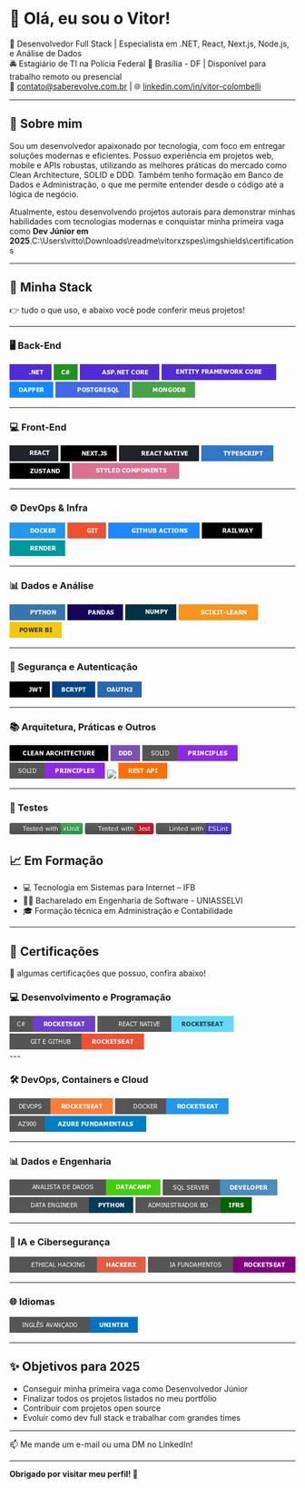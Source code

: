 # 👋 Olá, eu sou o Vitor!

🎯 Desenvolvedor Full Stack | Especialista em .NET, React, Next.js, Node.js, e Análise de Dados  
🚔 Estagiário de TI na Polícia Federal
📍 Brasília - DF | Disponível para trabalho remoto ou presencial  
📧 contato@saberevolve.com.br | 🌐 [linkedin.com/in/vitor-colombelli](https://linkedin.com/in/vitor-colombelli)  

---

## 🚀 Sobre mim

Sou um desenvolvedor apaixonado por tecnologia, com foco em entregar soluções modernas e eficientes. Possuo experiência em projetos web, mobile e APIs robustas, utilizando as melhores práticas do mercado como Clean Architecture, SOLID e DDD. Também tenho formação em Banco de Dados e Administração, o que me permite entender desde o código até a lógica de negócio.

Atualmente, estou desenvolvendo projetos autorais para demonstrar minhas habilidades com tecnologias modernas e conquistar minha primeira vaga como **Dev Júnior em 2025**.C:\Users\vitto\Downloads\readme\vitorxzspes\imgshields\certifications

---

## 🧰 Minha Stack

👉 tudo o que uso, e abaixo você pode conferir meus projetos!

---

### 🖥️ Back-End

<div align="left">
  <img src="imgshields/back-end/dotnet.png/" />
  <img src="imgshields/back-end/csharp.png/" />
  <img src="imgshields/back-end/aspdotnet.png/" />
  <img src="imgshields/back-end/ef.png/" />
  <img src="imgshields/back-end/dapper.png" />
  <img src="imgshields/back-end/psql.png/" />
  <img src="imgshields/back-end/mongodb.png/" />
</div>

---

### 💻 Front-End

<div align="left">
  <img src="imgshields/front-end/react.png/" />
  <img src="imgshields/front-end/next.png/" />
  <img src="imgshields/front-end/rn.png/" />
  <img src="imgshields/front-end/ts.png/" />
  <img src="imgshields/front-end/zustand.png/" />
  <img src="imgshields/front-end/sc.png/" />
</div>

---

### ⚙️ DevOps & Infra

<div align="left">
  <img src="imgshields/devops-infra/docker.png" />
  <img src="imgshields/devops-infra/git.png" />
  <img src="imgshields/devops-infra/github actions.png" />
  <img src="imgshields/devops-infra/railway.png" />
  <img src="imgshields/devops-infra/render.png" />
</div>

---

### 📊 Dados e Análise

<div align="left">
  <img src="imgshields/data-analysis/python.png" />
  <img src="imgshields/data-analysis/pandas.png" />
  <img src="imgshields/data-analysis/numpy.png" />
  <img src="imgshields/data-analysis/scikit.png" />
  <img src="imgshields/data-analysis/power-bi.png" />
</div>

---

### 🔐 Segurança e Autenticação

<div align="left">
  <img src="imgshields/security/jwt.png" />
  <img src="imgshields/security/bcrypt.png" />
  <img src="imgshields/security/oauth2.png" />
</div>

---

### 📚 Arquitetura, Práticas e Outros

<div align="left">
  <img src="imgshields/arch/clean.png" />
  <img src="imgshields/arch/ddd.png" />
  <img src="imgshields/arch/solid.png" />
  <img src="imgshields/arch/principles.png" />
  <img src="imgshields/arch/websockets.png" />
  <img src="imgshields/arch/rest.png" />
</div>

---

### 🧪 Testes

<div align="left">
  <img src="imgshields/tests/xunit.png"/>
  <img src="imgshields/tests/jest.png"/>
  <img src="imgshields/tests/eslint.png"/>
</div>

## 📈 Em Formação

- 💻 Tecnologia em Sistemas para Internet – IFB
- 🧑‍🔬 Bacharelado em Engenharia de Software - UNIASSELVI  
- 🎓 Formação técnica em Administração e Contabilidade  

---

## 🏅 Certificações

💪 algumas certificações que possuo, confira abaixo!

### 💻 Desenvolvimento e Programação

<div align="left">
  <img src="imgshields/certifications/csharp.png"/>
  <img src="imgshields/certifications/react_native.png"/>
  <img src="imgshields/certifications/git.png"/>
</div>
---

### 🛠️ DevOps, Containers e Cloud

<div align="left">
  <img src="imgshields/certifications/devops.png"/>
  <img src="imgshields/certifications/docker.png"/>
  <img src="imgshields/certifications/az900.png"/>
</div>

---

### 📊 Dados e Engenharia

<div align="left">
  <img src="imgshields/certifications/data_analysis.png"/>
  <img src="imgshields/certifications/sql_server.png"/>
  <img src="imgshields/certifications/data_engineer.png"/>
  <img src="imgshields/certifications/dba.png"/>
</div>

---

### 🤖 IA e Cibersegurança

<div align="left">
  <img src="imgshields/certifications/ethical.png"/>
  <img src="imgshields/certifications/ia fundamentos.png"/>
</div>

---

### 🌐 Idiomas

<div align="left">
  <img src="imgshields/certifications/ingles.png"/>
</div>

---

## ✨ Objetivos para 2025

- Conseguir minha primeira vaga como Desenvolvedor Júnior
- Finalizar todos os projetos listados no meu portfólio
- Contribuir com projetos open source
- Evoluir como dev full stack e trabalhar com grandes times

---

📫 Me mande um e-mail ou uma DM no LinkedIn!

---

**Obrigado por visitar meu perfil! 🚀**
